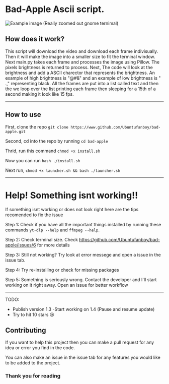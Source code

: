 # Bad-Apple Ascii script.

![Example image](/ss/example2.png)
(Really zoomed out gnome ternimal)


## How does it work?

This script will download the video and download each frame indivisually. Then it will make the image into a smaller size to fit the terminal window. Next main.py takes each frame and processes the image using Pillow. The pixels brightness is returned to process. Next, The code will look at the brightness and add a ASCII charector that represents the brightness. An example of high brightness is "@#&" and an example of low brightness is " .," representing black. All the frames are put into a list called text and then the we loop over the list printing each frame then sleeping for a 15th of a second making it look like 15 fps.

--------------

## How to use

First, clone the repo ``git clone https://www.github.com/Ubuntufanboy/bad-apple.git``

Second, cd into the repo by running ``cd bad-apple``

Thrid, run this command ``chmod +x install.sh``

Now you can run ``bash ./install.sh``

Next run, ``chmod +x launcher.sh && bash ./launcher.sh``

--------------

# Help! Something isnt working!!

If something isnt working or does not look right here are the tips recomended to fix the issue

Step 1: Check if you have all the important things installed by running these commands ``yt-dlp --help`` and ``ffmpeg --help``.
 
Step 2: Check terminal size. Check https://github.com/Ubuntufanboy/bad-apple/issues/6 for more details

Step 3: Still not working? Try look at error messege and open a issue in the issue tab.

Step 4: Try re-installing or check for missing packages

Step 5: Something is seriously wrong. Contact the developer and I'll start working on it right away. Open an issue for better workflow

----------------------
TODO:

- Publish version 1.3 
-Start working on 1.4 (Pause and resume update)
- Try to hit 10 stars :cry:
## Contributing

If you want to help this project then you can make a pull request for any idea or error you find in the code.

You can also make an issue in the issue tab for any features you would like to be added to the project.

### Thank you for reading
